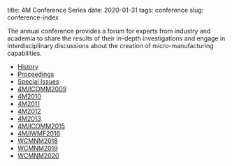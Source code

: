 title:  4M Conference Series
date: 2020-01-31
tags: conference
slug: conference-index

The annual conference provides a forum for experts from industry and academia to share the results of their in-depth investigations and engage in interdisciplinary discussions about the creation of micro-manufacturing capabilities.


<div class=" terms title-terms">
    <ul class="links inline in-links">
        <li><a href="/conference/2012/History_4M_Conference_Series2012/history_4m_conference_series2012.html">History</a></li>
        <li><a href="/content/4M-conference-series/4m-conference-series.html">Proceedings</a></li>
        <li><a href="/content/Special-Issues/special-issues.html">Special Issues</a></li>
        <li><a href="/conference/2009/index/conference-2009-index.html">4M/ICOMM2009</a></li>
        <li><a href="/conference/2010/index/conference-2010-index.html">4M2010</a></li>
        <li><a href="/conference/2011/index/conference-2011-index.html">4M2011</a></li>
        <li><a href="/conference/2012/index/conference-2012-index.html">4M2012</a></li>
        <li><a href="/conference/2013/2013.html">4M2013</a></li>
        <li><a href="/conference/2015/2015.html">4M/ICOMM2015</a></li>
        <li><a href="/conference/2016/2016.html">4M/IWMF2016</a></li>
        <li><a href="/conference/2018/2018.html">WCMNM2018</a></li>
        <li><a href="/conference/WCMNM2019/conference-WCMNM2019.html">WCMNM2019</a></li>
        <li><a href="/conference/WCMNM2020/conference-WCMNM2020.html">WCMNM2020</a></li>
    </ul>
</div>